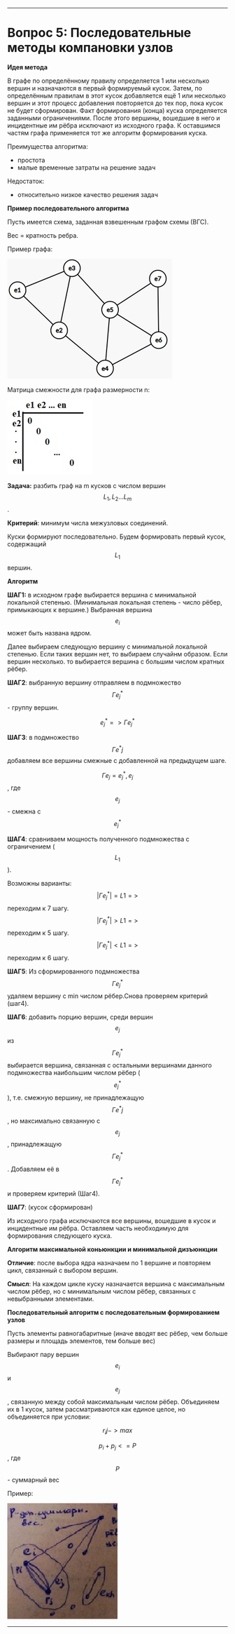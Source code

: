 ___
# Вопрос 5: Последовательные методы компановки узлов

**Идея метода**

В графе по определённому правилу определяется 1 или несколько вершин и назначаются в первый формируемый кусок.
Затем, по определённым правилам в этот кусок добавляется ещё 1 или несколько вершин  и этот процесс добавления повторяется до тех пор, пока кусок не будет сформирован.
Факт формирования (конца) куска определяется заданными ограничениями. После этого вершины, вошедшие в него и инцидентные им рёбра исключают из исходного графа.
К оставшимся частям графа применяется тот же алгоритм формирования куска.

Преимущества алгоритма:

- простота
- малые временные затраты на решение задач

Недостаток:

- относительно низкое качество решения задач

**Пример последовательного алгоритма**

Пусть имеется схема, заданная взвешенным графом схемы (ВГС).

Вес = кратность ребра.

Пример графа:

![graph](../resources/imgs/5/5-1.jpg)

Матрица смежности для графа размерности n:

![graph](../resources/imgs/5/5-2.jpg)

**Задача:** разбить граф на m кусков с числом вершин $$ L_1, L_2...L_m$$.

**Критерий**: минимум числа межузловых соединений. 

Куски формируют последовательно. Будем формировать первый кусок, содержащий $$ L_1$$ вершин.

**Алгоритм**

**ШАГ1:** в исходном графе выбирается вершина с минимальной локальной степенью. (Минимальная локальная степень - число рёбер, примыкающих к вершине.)
Выбранная вершина $$ e_i$$ может быть названа ядром.

 Далее выбираем следующую вершину с минимальной локальной степенью. Если таких вершин нет, то выбираем случайнм образом.
 Если вершин несколько. то выбирается вершина с большим числом кратных рёбер.
 
 **ШАГ2**: выбранную вершину отправляем в подмножество $$ \Gamma e^*_j$$ - группу вершин.
 
 $$ e^*_j => \Gamma e^*_j$$
 
 **ШАГ3**: в подмножество $$ \Gamma e^*j$$ добавляем все вершины смежные с добавленной на предыдущем шаге.
  
$$ \Gamma e_j = {e^*_j,e_j}$$, где $$ e_j$$ - смежна с $$ e^*_j$$

**ШАГ4**: сравниваем мощность полученного подмножества с ограничением ($$ L_1$$).

Возможны варианты:
 $$ |\Gamma e^*_j| = L1 =>$$ переходим к 7 шагу.
 $$ |\Gamma e^*_j| > L1 =>$$ переходим к 5 шагу.
 $$ |\Gamma e^*_j| < L1 =>$$ переходим к 6 шагу.

 **ШАГ5**: Из сформированного подмножества $$ \Gamma e^*_j$$ удаляем вершину с min числом рёбер.Снова проверяем критерий (шаг4).

 **ШАГ6**: добавить порцию вершин, среди вершин $$ e_j$$ из $$ \Gamma e^*_j$$ выбирается вершина, связанная с остальными вершинами данного подмножества наибольшим числом рёбер ($$ e^*_j$$), т.е. смежную вершину, не принадлежащую $$ \Gamma e^*j$$, но максимально связанную с $$ e_j$$, принадлежащую $$ \Gamma e^*_j$$.
 Добавляем её  в $$ \Gamma e^*_j$$ и проверяем критерий (Шаг4).
 
 **ШАГ7**: (кусок сформирован)
 
 Из исходного графа исключаются все вершины, вошедшие в кусок и инцидентные им рёбра. Оставляем часть необходимую для формирования следующего куска.
  
**Алгоритм максимальной коньюнкции и минимальной дизъюнкции**

**Отличие**: после выбора ядра назначаем по 1 вершине и повторяем цикл, связанный с выбором вершин.

**Смысл**: На каждом цикле куску назначается вершина с максимальным числом рёбер, но с минимальным числом рёбер, связанных с невыбранными элементами.

**Последовательный алгоритм c последовательным формированием узлов**

Пусть элементы равногабаритные (иначе вводят вес рёбер, чем больше размеры и площадь элементов, тем больше вес)

Выбирают пару вершин $$ e_i$$ и $$ e_j$$, связанную между собой максимальным числом рёбер. Объединяем их в 1 кусок, затем рассматриваются как единое целое, но объединяется при условии:

$$ r_ij -> max$$

$$ p_i + p_j <= P$$, где $$P$$ - суммарный вес

Пример:

![primer](../resources/imgs/5/5-3.jpg)















___
